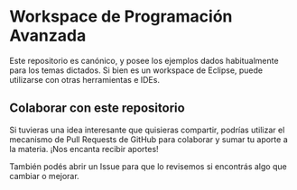 # Workspace de Programación Avanzada

Este repositorio es canónico, y posee los ejemplos dados habitualmente para los temas dictados.
Si bien es un workspace de Eclipse, puede utilizarse con otras herramientas e IDEs.

## Colaborar con este repositorio

Si tuvieras una idea interesante que quisieras compartir, podrías utilizar el mecanismo de Pull Requests de GitHub para colaborar y sumar tu aporte a la materia. ¡Nos encanta recibir aportes!

También podés abrir un Issue para que lo revisemos si encontrás algo que cambiar o mejorar.
